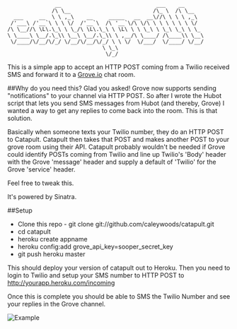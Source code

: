                    __                              ___    __      
                  /\ \__                          /\_ \  /\ \__   
      ___     __  \ \ ,_\    __     _____   __  __\//\ \ \ \ ,_\  
     /'___\ /'__`\ \ \ \/  /'__`\  /\ '__`\/\ \/\ \ \ \ \ \ \ \/  
    /\ \__//\ \L\.\_\ \ \_/\ \L\.\_\ \ \L\ \ \ \_\ \ \_\ \_\ \ \_ 
    \ \____\ \__/.\_\\ \__\ \__/.\_\\ \ ,__/\ \____/ /\____\\ \__\
     \/____/\/__/\/_/ \/__/\/__/\/_/ \ \ \/  \/___/  \/____/ \/__/
                                  \ \_\                       
                                   \/_/



This is a simple app to accept an HTTP POST coming from a Twilio received SMS and forward it to a [Grove.io](http://Grove.io) chat room.


##Why do you need this?
Glad you asked! Grove now supports sending "notifications" to your channel via HTTP POST. So after I wrote the Hubot script that lets
you send SMS messages from Hubot (and thereby, Grove) I wanted a way to get any replies to come back into the room. This is that solution.

Basically when someone texts your Twilio number, they do an HTTP POST to Catapult. Catapult then takes that POST and makes another POST
to your grove room using their API. Catapult probably wouldn't be needed if Grove could identify POSTs coming from Twilio and line up
Twilio's 'Body' header with the Grove 'message' header and supply a default of 'Twilio' for the Grove 'service' header.

Feel free to tweak this.

It's powered by Sinatra.

##Setup

* Clone this repo - git clone git://github.com/caleywoods/catapult.git
* cd catapult
* heroku create appname
* heroku config:add grove_api_key=sooper_secret_key
* git push heroku master

This should deploy your version of catapult out to Heroku. Then you need to login to Twilio and setup your SMS number to
HTTP POST to http://yourapp.heroku.com/incoming

Once this is complete you should be able to SMS the Twilio Number and see your replies in the Grove channel.

![Example](http://imgur.com/aCWyd.png)
